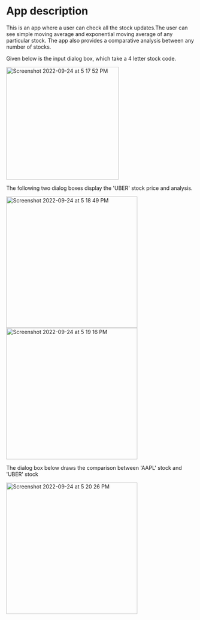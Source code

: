 # App description

This is an app where a user can check all the stock updates.The user can see simple moving average and exponential moving average of any particular stock. The app also provides a comparative analysis between any number of stocks.

Given below is the input dialog box, which take a 4 letter stock code.


<img width="300" alt="Screenshot 2022-09-24 at 5 17 52 PM" src="https://user-images.githubusercontent.com/98965988/192096630-c93f7d99-a0b8-4417-98ea-3fd63eb082d8.png">

The following two dialog boxes display the 'UBER' stock price and analysis.

<img width="350" alt="Screenshot 2022-09-24 at 5 18 49 PM" src="https://user-images.githubusercontent.com/98965988/192096693-38fda763-e53d-45f9-9300-cb3b4452ade2.png">
<img width="350" alt="Screenshot 2022-09-24 at 5 19 16 PM" src="https://user-images.githubusercontent.com/98965988/192096697-e3baf5e9-ae42-43eb-89e9-e459d3fd85aa.png">


The dialog box below draws the comparison between 'AAPL' stock and 'UBER' stock

<img width="350" alt="Screenshot 2022-09-24 at 5 20 26 PM" src="https://user-images.githubusercontent.com/98965988/192096772-0340ffc5-b820-49e4-bb6f-0613fef071a3.png">
